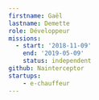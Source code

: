 ```yaml
---
firstname: Gaël
lastname: Demette
role: Développeur
missions:
  - start: '2018-11-09'
    end: '2019-05-09'
    status: independent
github: Nainterceptor
startups:
    - e-chauffeur
---
```

